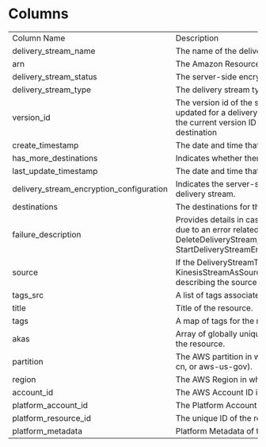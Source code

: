 # Columns  

<table>
	<tr><td>Column Name</td><td>Description</td></tr>
	<tr><td>delivery_stream_name</td><td>The name of the delivery stream.</td></tr>
	<tr><td>arn</td><td>The Amazon Resource Name (ARN) of the delivery stream.</td></tr>
	<tr><td>delivery_stream_status</td><td>The server-side encryption type used on the stream.</td></tr>
	<tr><td>delivery_stream_type</td><td>The delivery stream type.</td></tr>
	<tr><td>version_id</td><td>The version id of the stream. Each time the destination is updated for a delivery stream, the version ID is changed, and the current version ID is required when updating the destination</td></tr>
	<tr><td>create_timestamp</td><td>The date and time that the delivery stream was created.</td></tr>
	<tr><td>has_more_destinations</td><td>Indicates whether there are more destinations available to list.</td></tr>
	<tr><td>last_update_timestamp</td><td>The date and time that the delivery stream was last updated.</td></tr>
	<tr><td>delivery_stream_encryption_configuration</td><td>Indicates the server-side encryption (SSE) status for the delivery stream.</td></tr>
	<tr><td>destinations</td><td>The destinations for the stream.</td></tr>
	<tr><td>failure_description</td><td>Provides details in case one of the following operations fails due to an error related to KMS: CreateDeliveryStream, DeleteDeliveryStream, StartDeliveryStreamEncryption,StopDeliveryStreamEncryption.</td></tr>
	<tr><td>source</td><td>If the DeliveryStreamType parameter is KinesisStreamAsSource, a SourceDescription object describing the source Kinesis data stream.</td></tr>
	<tr><td>tags_src</td><td>A list of tags associated with the delivery stream.</td></tr>
	<tr><td>title</td><td>Title of the resource.</td></tr>
	<tr><td>tags</td><td>A map of tags for the resource.</td></tr>
	<tr><td>akas</td><td>Array of globally unique identifier strings (also known as) for the resource.</td></tr>
	<tr><td>partition</td><td>The AWS partition in which the resource is located (aws, aws-cn, or aws-us-gov).</td></tr>
	<tr><td>region</td><td>The AWS Region in which the resource is located.</td></tr>
	<tr><td>account_id</td><td>The AWS Account ID in which the resource is located.</td></tr>
	<tr><td>platform_account_id</td><td>The Platform Account ID in which the resource is located.</td></tr>
	<tr><td>platform_resource_id</td><td>The unique ID of the resource in opengovernance.</td></tr>
	<tr><td>platform_metadata</td><td>Platform Metadata of the AWS resource.</td></tr>
</table>
